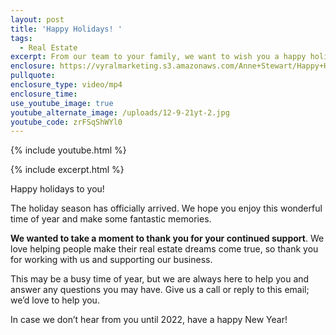 ```yaml
---
layout: post
title: 'Happy Holidays! '
tags:
  - Real Estate
excerpt: From our team to your family, we want to wish you a happy holiday season.
enclosure: https://vyralmarketing.s3.amazonaws.com/Anne+Stewart/Happy+Holidays.mp4
pullquote:
enclosure_type: video/mp4
enclosure_time:
use_youtube_image: true
youtube_alternate_image: /uploads/12-9-21yt-2.jpg
youtube_code: zrFSqShWYl0
---
```

{% include youtube.html %}

{% include excerpt.html %}

Happy holidays to you\!

The holiday season has officially arrived. We hope you enjoy this wonderful time of year and make some fantastic memories.

**We wanted to take a moment to thank you for your continued support**. We love helping people make their real estate dreams come true, so thank you for working with us and supporting our business.

This may be a busy time of year, but we are always here to help you and answer any questions you may have. Give us a call or reply to this email; we’d love to help you.

In case we don’t hear from you until 2022, have a happy New Year\!
